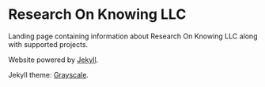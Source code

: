 Research On Knowing LLC
=========================

Landing page containing information about Research On Knowing LLC along with supported projects.

Website powered by [Jekyll](https://jekyllrb.com/).

Jekyll theme: [Grayscale](https://github.com/jeromelachaud/grayscale-theme).
